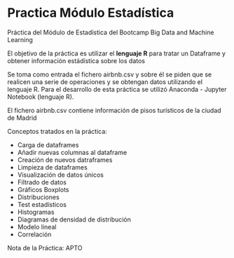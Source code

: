 # Practica Módulo Estadística
Práctica del Módulo de Estadística del Bootcamp Big Data and Machine Learning

El objetivo de la práctica es utilizar el **lenguaje R** para tratar un Dataframe y obtener información estádística sobre los datos

Se toma como entrada el fichero airbnb.csv y sobre él se piden que se realicen una serie de operaciones y se obtengan datos utilizando el lenguaje R. Para el desarrollo de esta práctica se utilizó Anaconda - Jupyter Notebook (lenguaje R).

El fichero airbnb.csv contiene información de pisos turísticos de la ciudad de Madrid

Conceptos tratados en la práctica:

- Carga de dataframes
- Añadir nuevas columnas al dataframe
- Creación de nuevos datraframes
- Limpieza de dataframes
- Visualización de datos únicos
- Filtrado de datos
- Gráficos Boxplots
- Distribuciones
- Test estadísticos
- Histogramas
- Diagramas de densidad de distribución
- Modelo lineal
- Correlación

Nota de la Práctica: APTO
